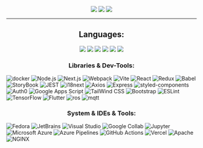 
<p align="center">
  <a href="https://github.com/limarkdl-private"><img src="https://img.shields.io/badge/-@limarkdl--private-181717?style=flat&logo=github&logoColor=white"></a>
 <a href="mailto:limarkdl@gmail.com"><img src="https://img.shields.io/badge/Gmail-D14836?style=flat&logo=gmail&logoColor=white"></a> <a href="mailto:ikostin_wrk@outlook.com"><img src="https://img.shields.io/badge/Outlook-0078D4?logo=microsoftoutlook&logoColor=fff&style=flat"></a>
</p>

---

<h2 align="center">Languages:</h2>

<p align="center">
  <img src="https://img.shields.io/badge/-TypeScript-3178C6?style=flat&logo=typescript&logoColor=white">
  <img src="https://img.shields.io/badge/-Python-3776AB?style=flat&logo=python&logoColor=white">
  <img src="https://img.shields.io/badge/Dart-0175C2?style=flat&logo=dart&logoColor=white">
  <img src="https://img.shields.io/badge/-PHP-777BB4?style=flat&logo=php&logoColor=white">
  <img src="https://img.shields.io/badge/C%2B%2B-00599C?logo=cplusplus&logoColor=fff&style=flat">
  <a href="https://www.mathworks.com/products/matlab.html"><img src="https://img.shields.io/badge/-MATLAB-0076A8?style=flat&logo=mathworks&logoColor=white"></a>
</p>

<h3 align="center">Libraries & Dev-Tools:</h3>

<div>
  
<img alt='docker' src='https://img.shields.io/badge/Docker-100000??style=flat&logo=docker&logoColor=FFFFFF&labelColor=1d63ed&color=1d63ed'/> 
<img alt='Node.js' src='https://img.shields.io/badge/NodeJS-393?logo=nodedotjs&logoColor=fff&style=flat'/>  
<img alt='Next.js' src='https://img.shields.io/badge/NextJS-000000?style=flat&logo=next.js'/> 
<img alt='Webpack' src='https://img.shields.io/badge/Webpack-8DD6F9?logo=webpack&logoColor=000&style=flat'/>  
<img alt='Vite' src='https://img.shields.io/badge/Vite-646CFF?logo=vite&logoColor=fff&style=flat'/>  
<img alt='React' src='https://img.shields.io/badge/-React-61DAFB?style=flat&logo=react&logoColor=white'/>   
<img alt='Redux' src='https://img.shields.io/badge/-Redux-764ABC?style=flat&logo=redux&logoColor=white'/>
<img alt='Babel' src='https://img.shields.io/badge/Babel-F9DC3E?logo=babel&logoColor=000&style=flat'/>  
<img alt='StoryBook' src='https://img.shields.io/badge/-StoryBook-FF4785?style=flat&logo=storybook&logoColor=white'/>  
<img alt='JEST' src='https://img.shields.io/badge/-JEST-C21325?style=flat&logo=jest&logoColor=white'/>  
<img alt='i18next' src='https://img.shields.io/badge/i18next-26A69A?logo=i18next&logoColor=fff&style=flat'/>  
<img alt='Axios' src='https://img.shields.io/badge/Axios-5A29E4?logo=axios&logoColor=fff&style=flat'/>
<img alt='Express' src='https://img.shields.io/badge/ExpressJS-100000?style=flat&logo=Express&logoColor=white&labelColor=3F3F3F&color=3F3F3F'/>
<img alt='styled-components' src='https://img.shields.io/badge/styled--components-DB7093?logo=styledcomponents&logoColor=fff&style=flat'/>  
<img alt='Auth0' src='https://img.shields.io/badge/Auth0-EB5424?logo=auth0&logoColor=fff&style=flat'/>  
<img alt='Google Apps Script' src='https://img.shields.io/badge/Google%20Apps%20Script-4285F4?logo=googleappsscript&logoColor=fff&style=flat'/>  
<img alt='TailWind CSS' src='https://img.shields.io/badge/-TailWind_CSS-38B2AC?style=flat&logo=tailwind-css&logoColor=white'/>   
<img alt='Bootstrap' src='https://img.shields.io/badge/-Bootstrap-7952B3?style=flat&logo=bootstrap&logoColor=white'/>   
<img alt='ESLint' src='https://img.shields.io/badge/ESLint-4B32C3?logo=eslint&logoColor=fff&style=flat'/>  
<img alt='TensorFlow' src='https://img.shields.io/badge/TensorFlow-FF6F00?logo=tensorflow&logoColor=fff&style=flat'/>  
<img alt='Flutter' src='https://img.shields.io/badge/Flutter-02569B?style=flat&logo=flutter&logoColor=white'/>  
<img alt='ros' src='https://img.shields.io/badge/ROS-100000?style=flat&logo=ros&logoColor=FFFFFF&labelColor=15253e&color=15253e'/>  
<img alt='mqtt' src='https://img.shields.io/badge/MQTT-100000?style=flat&logo=mqtt&logoColor=FFFFFF&labelColor=660066&color=660066'/>  
</div>


<h3 align="center">System & IDEs & Tools:</h3>

<div>
    <img alt='Fedora' src='https://img.shields.io/badge/Fedora-100000?style=flat&logo=fedora&logoColor=FFFFFF&labelColor=1d63ed&color=1d63ed'/>
    <img alt='JetBrains' src='https://img.shields.io/badge/-JetBrains-000000?style=flat&logo=jetbrains&logoColor=white'/>
    <img alt='Visual Studio' src='https://img.shields.io/badge/-Visual_Studio-5C2D91?style=flat&logo=visual-studio&logoColor=white'/>
    <img alt='Google Collab' src='https://img.shields.io/badge/-Google_Collab-F9AB00?style=flat&logo=google-colab&logoColor=white'/>
    <img alt='Jupyter' src='https://img.shields.io/badge/Jupyter-F37626?logo=jupyter&logoColor=fff&style=flat'/>
    <img alt='Microsoft Azure' src='https://img.shields.io/badge/Microsoft%20Azure-0078D4?logo=microsoftazure&logoColor=fff&style=flat'/>
    <img alt='Azure Pipelines' src='https://img.shields.io/badge/Azure%20Pipelines-2560E0?logo=azurepipelines&logoColor=fff&style=flat'/>
    <img alt='GitHub Actions' src='https://img.shields.io/badge/GitHub%20Actions-2088FF?logo=githubactions&logoColor=fff&style=flat'/>
    <img alt='Vercel' src='https://img.shields.io/badge/Vercel-000?logo=vercel&logoColor=fff&style=flat'/>
    <img alt='Apache' src='https://img.shields.io/badge/Apache-D22128?logo=apache&logoColor=fff&style=flat'/>
    <img alt='NGINX' src='https://img.shields.io/badge/NGINX-009639?logo=nginx&logoColor=fff&style=flat'/>
</div>
